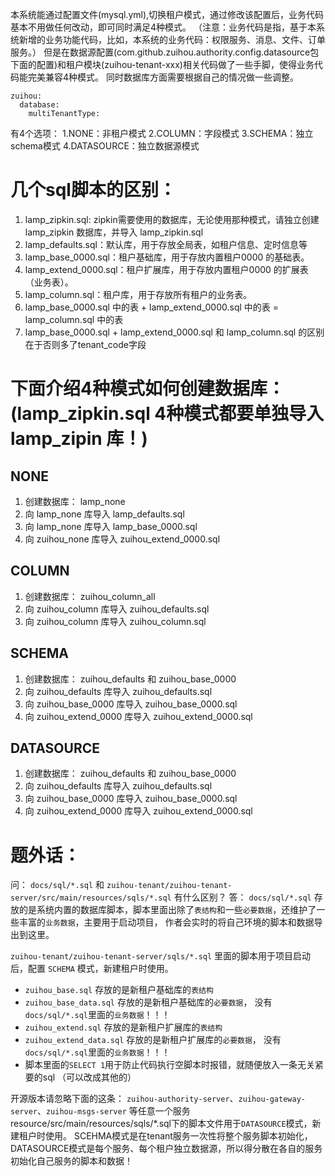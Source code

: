 本系统能通过配置文件(mysql.yml),切换租户模式，通过修改该配置后，业务代码基本不用做任何改动，即可同时满足4种模式。
（注意：业务代码是指，基于本系统新增的业务功能代码，比如，本系统的业务代码：权限服务、消息、文件、订单服务。）
但是在数据源配置(com.github.zuihou.authority.config.datasource包下面的配置)和租户模块(zuihou-tenant-xxx)相关代码做了一些手脚，使得业务代码能完美兼容4种模式。
同时数据库方面需要根据自己的情况做一些调整。
```
zuihou:
  database:
    multiTenantType:  
```
有4个选项：
1.NONE：非租户模式
2.COLUMN：字段模式
3.SCHEMA：独立schema模式
4.DATASOURCE：独立数据源模式

# 几个sql脚本的区别：
1. lamp_zipkin.sql: zipkin需要使用的数据库，无论使用那种模式，请独立创建 lamp_zipkin 数据库，并导入 lamp_zipkin.sql 
2. lamp_defaults.sql：默认库，用于存放全局表，如租户信息、定时信息等
3. lamp_base_0000.sql：租户基础库，用于存放内置租户0000 的基础表。
4. lamp_extend_0000.sql：租户扩展库，用于存放内置租户0000 的扩展表（业务表）。
5. lamp_column.sql：租户库，用于存放所有租户的业务表。
6. lamp_base_0000.sql 中的表 + lamp_extend_0000.sql 中的表 = lamp_column.sql 中的表
7. lamp_base_0000.sql + lamp_extend_0000.sql 和 lamp_column.sql 的区别在于否则多了tenant_code字段


# 下面介绍4种模式如何创建数据库：(lamp_zipkin.sql 4种模式都要单独导入 lamp_zipin 库！)
## NONE
1. 创建数据库： lamp_none
2. 向 lamp_none 库导入 lamp_defaults.sql 
3. 向 lamp_none 库导入 lamp_base_0000.sql 
3. 向 zuihou_none 库导入 zuihou_extend_0000.sql 

## COLUMN
1. 创建数据库： zuihou_column_all
2. 向 zuihou_column 库导入 zuihou_defaults.sql 
3. 向 zuihou_column 库导入 zuihou_column.sql 

## SCHEMA
1. 创建数据库： zuihou_defaults 和 zuihou_base_0000
2. 向 zuihou_defaults 库导入 zuihou_defaults.sql 
3. 向 zuihou_base_0000 库导入 zuihou_base_0000.sql 
4. 向 zuihou_extend_0000 库导入 zuihou_extend_0000.sql 

## DATASOURCE
1. 创建数据库： zuihou_defaults 和 zuihou_base_0000
2. 向 zuihou_defaults 库导入 zuihou_defaults.sql 
3. 向 zuihou_base_0000 库导入 zuihou_base_0000.sql 
4. 向 zuihou_extend_0000 库导入 zuihou_extend_0000.sql 


# 题外话：
问： `docs/sql/*.sql` 和 `zuihou-tenant/zuihou-tenant-server/src/main/resources/sqls/*.sql` 有什么区别？
答：
`docs/sql/*.sql` 存放的是系统内置的数据库脚本，脚本里面出除了`表结构`和一些`必要数据`，还维护了一些丰富的`业务数据`，主要用于启动项目，
作者会实时的将自己环境的脚本和数据导出到这里。

`zuihou-tenant/zuihou-tenant-server/sqls/*.sql` 里面的脚本用于项目启动后，配置 `SCHEMA` 模式，新建租户时使用。 
- `zuihou_base.sql` 存放的是新租户基础库的`表结构`
- `zuihou_base_data.sql` 存放的是新租户基础库的`必要数据`， 没有`docs/sql/*.sql`里面的`业务数据`！！！
- `zuihou_extend.sql` 存放的是新租户扩展库的`表结构`
- `zuihou_extend_data.sql` 存放的是新租户扩展库的`必要数据`， 没有`docs/sql/*.sql`里面的`业务数据`！！！
- 脚本里面的`SELECT 1`用于防止代码执行空脚本时报错，就随便放入一条无关紧要的sql （可以改成其他的）


开源版本请忽略下面的这条：
`zuihou-authority-server`、`zuihou-gateway-server`、`zuihou-msgs-server` 等任意一个服务resource/src/main/resources/sqls/*.sql下的脚本文件用于`DATASOURCE`模式，新建租户时使用。
SCEHMA模式是在tenant服务一次性将整个服务脚本初始化，DATASOURCE模式是每个服务、每个租户独立数据源，所以得分散在各自的服务初始化自己服务的脚本和数据！


